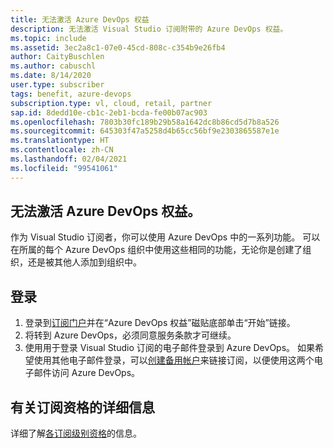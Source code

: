 ```yaml
---
title: 无法激活 Azure DevOps 权益
description: 无法激活 Visual Studio 订阅附带的 Azure DevOps 权益。
ms.topic: include
ms.assetid: 3ec2a8c1-07e0-45cd-808c-c354b9e26fb4
author: CaityBuschlen
ms.author: cabuschl
ms.date: 8/14/2020
user.type: subscriber
tags: benefit, azure-devops
subscription.type: vl, cloud, retail, partner
sap.id: 8dedd10e-cb1c-2eb1-bcda-fe00b07ac903
ms.openlocfilehash: 7803b30fc189b29b58a1642dc8b86cd5d7b8a526
ms.sourcegitcommit: 645303f47a5258d4b65cc56bf9e2303865587e1e
ms.translationtype: HT
ms.contentlocale: zh-CN
ms.lasthandoff: 02/04/2021
ms.locfileid: "99541061"
---
```

## <a name="im-unable-to-activate-my-azure-devops-benefit"></a>无法激活 Azure DevOps 权益。

作为 Visual Studio 订阅者，你可以使用 Azure DevOps 中的一系列功能。 可以在所属的每个 Azure DevOps 组织中使用这些相同的功能，无论你是创建了组织，还是被其他人添加到组织中。  

## <a name="sign-in"></a>登录
1. 登录到[订阅门户](https://my.visualstudio.com/benefits)并在“Azure DevOps 权益”磁贴底部单击“开始”链接。
1. 将转到 Azure DevOps，必须同意服务条款才可继续。 
1. 使用用于登录 Visual Studio 订阅的电子邮件登录到 Azure DevOps。 如果希望使用其他电子邮件登录，可以[创建备用帐户](https://docs.microsoft.com/visualstudio/subscriptions/vs-alternate-identity)来链接订阅，以便使用这两个电子邮件访问 Azure DevOps。 

## <a name="more-information-about-subscription-eligibility"></a>有关订阅资格的详细信息 
详细了解[各订阅级别资格](https://docs.microsoft.com/visualstudio/subscriptions/vs-azure-devops)的信息。